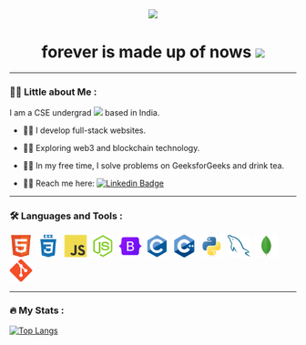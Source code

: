 <div id="header" align="center">
  <img src="https://media.giphy.com/media/DBW3BniaWrFo4/giphy.gif" width="250"/>
  
  
  <h1>
  forever is made up of nows
  <img src="https://media.giphy.com/media/v1.Y2lkPTc5MGI3NjExMTFhNzFmZjM2YWUyMTZhODI2MTMyNzZmNzk3NTQ5YzEyMmMzNjk2NiZlcD12MV9pbnRlcm5hbF9naWZzX2dpZklkJmN0PWc/hp3dmEypS0FaoyzWLR/giphy.gif" width="30"/>
</h1>
</div>

---

### :man_technologist: Little about Me :
I am a CSE undergrad <img src="https://media.giphy.com/media/WUlplcMpOCEmTGBtBW/giphy.gif" width="30"> based in India.
- :man_mechanic: I develop full-stack websites.

- :man_scientist: Exploring web3 and blockchain technology.

- :man_astronaut: In my free time, I solve problems on GeeksforGeeks and drink tea.

- :male_detective: Reach me here: [![Linkedin Badge](https://img.shields.io/badge/-cyrus-blue?style=flat&logo=Linkedin&logoColor=white)](https://www.linkedin.com/in/cyrus-roy-b9b389193/)

---

### :hammer_and_wrench: Languages and Tools :
<div>
  <img src="https://github.com/devicons/devicon/blob/master/icons/html5/html5-original.svg" title="HTML5" alt="HTML" width="40" height="40"/>&nbsp;
  <img src="https://github.com/devicons/devicon/blob/master/icons/css3/css3-plain-wordmark.svg"  title="CSS3" alt="CSS" width="40" height="40"/>&nbsp;
  <img src="https://github.com/devicons/devicon/blob/master/icons/javascript/javascript-original.svg" title="JavaScript" alt="JavaScript" width="40" height="40"/>&nbsp;
  <img src="https://github.com/devicons/devicon/blob/master/icons/nodejs/nodejs-original.svg" title="NodeJS" alt="NodeJS" width="40" height="40"/>&nbsp;
  <img src="https://github.com/devicons/devicon/blob/master/icons/bootstrap/bootstrap-original.svg" title="BootStrap" alt="BootStrap" width="40" height="40"/>&nbsp;
  <img src="https://github.com/devicons/devicon/blob/master/icons/c/c-original.svg" title="C"  alt="C" width="40" height="40"/>&nbsp;
  <img src="https://github.com/devicons/devicon/blob/master/icons/cplusplus/cplusplus-original.svg" title="C++"  alt="C++" width="40" height="40"/>&nbsp;
  <img src="https://github.com/devicons/devicon/blob/master/icons/python/python-original.svg" title="Python" **alt="Python" width="40" height="40"/>&nbsp;
  <img src="https://github.com/devicons/devicon/blob/master/icons/mysql/mysql-original.svg" title="MySQL"  alt="MySQL" width="40" height="40"/>&nbsp;
  <img src="https://github.com/devicons/devicon/blob/master/icons/mongodb/mongodb-original.svg" title="MongoDB"  alt="MongoDB" width="40" height="40"/>&nbsp;
  <img src="https://github.com/devicons/devicon/blob/master/icons/git/git-original.svg" title="Git" **alt="Git" width="40" height="40"/>
</div>

---

### :fire: My Stats :

[![Top Langs](https://github-readme-stats.vercel.app/api/top-langs/?username=Cyrusroy001&layout=compact&theme=vision-friendly-dark)](https://github.com/anuraghazra/github-readme-stats)
